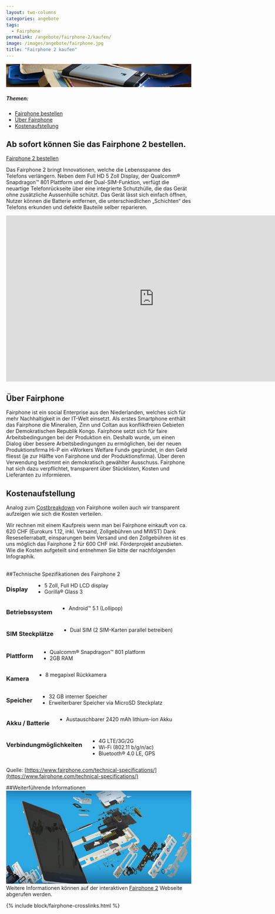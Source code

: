 ```yaml
---
layout: two-columns
categories: angebote
tags:
  - Fairphone
permalink: /angebote/fairphone-2/kaufen/
image: /images/angebote/fairphone.jpg
title: "Fairphone 2 kaufen"
---
```

<div class="angebot-top-wide"><img title="Fairphone" src="/images/angebote/fairphone_sub.jpg"></div>

<div class="panel">
<h5>Themen:</h5>
<ul>
<li><a href="#fairphonebestellen">Fairphone bestellen</a></li>
<li><a href="#überfairphone">Über Fairphone</a></li>
<li><a href="#kostenaufstellung">Kostenaufstellung</a></li>
</ul>
</div>

## <a name="fairphonebestellen"></a> Ab sofort können Sie das Fairphone 2 bestellen.

<a href="http://fairphone.faircustomer.ch/" class="button"><i class="fi-arrow-right"></i> Fairphone 2 bestellen</a>

Das Fairphone 2 bringt Innovationen, welche die Lebensspanne des Telefons verlängern. Neben dem Full HD 5 Zoll Display, der Qualcomm® Snapdragon™ 801 Plattform und der Dual-SIM-Funktion, verfügt die neuartige Telefonrückseite über eine integrierte Schutzhülle, die das Gerät ohne zusätzliche Aussenhülle schützt. Das Gerät lässt sich einfach öffnen, Nutzer können die Batterie entfernen, die unterschiedlichen „Schichten“ des Telefons erkunden und defekte Bauteile selber reparieren.

<iframe width="803" height="452" src="https://www.youtube.com/embed/6DW733G76BY" frameborder="0" allowfullscreen></iframe>

## <a name="überfairphone"></a> Über Fairphone

Fairphone ist ein social Enterprise aus den Niederlanden, welches sich für mehr Nachhaltigkeit in der IT-Welt einsetzt. Als erstes Smartphone enthält das Fairphone die Mineralien, Zinn und Coltan aus konfliktfreien Gebieten der Demokratischen Republik Kongo.
Fairphone setzt sich für faire Arbeitsbedingungen bei der Produktion ein. Deshalb wurde, um einen Dialog über bessere Arbeitsbedingungen zu ermöglichen, bei der neuen Produktionsfirma Hi-P ein «Workers Welfare Fund» gegründet, in den Geld fliesst (je zur Hälfte von Fairphone und der Produktionsfirma). Über deren Verwendung bestimmt ein demokratisch gewählter Ausschuss. Fairphone hat sich dazu verpflichtet, transparent über Stücklisten, Kosten und Lieferanten zu informieren.

## <a name="kostenaufstellung"></a> Kostenaufstellung
Analog zum [Costbreakdown](https://www.fairphone.com/wp-content/uploads/2015/09/Cost-Breakdown-Fairphone-2-German-1.pdf) von Fairphone wollen auch wir transparent aufzeigen wie sich die Kosten verteilen.

Wir rechnen mit einem Kaufpreis wenn man bei Fairphone einkauft von ca. 620 CHF (Eurokurs 1.12, inkl. Versand, Zollgebühren und MWST)
Dank Resesellerrabatt, einsparungen beim Versand und den Zollgebühren ist es uns möglich das Fairphone 2 für 600 CHF inkl. Förderprojekt anzubieten. Wie die Kosten aufgeteilt sind entnehmen Sie bitte der nachfolgenden Infographik.




<br>
<a name="spezifikationen"></a>
##Technische Spezifikationen des Fairphone 2
<div class="row">
<div class="large-6 columns">
  <h3>Display</h3>
  <ul>
    <li>5 Zoll, Full HD LCD display</li>
    <li>Gorilla® Glass 3</li>
  </ul>
</div>

<div class="large-6 columns">
  <h3>Betriebssystem</h3>
  <ul>
    <li>Android™​ 5.1 (Lollipop)</li>
  </ul>
</div>
</div>

<div class="row">
<div class="large-6 columns">
  <h3>SIM Steckplätze</h3>
  <ul>
    <li>Dual SIM (2 SIM-Karten parallel betreiben)</li>
  </ul>
</div>

<div class="large-6 columns">
  <h3>Plattform</h3>
  <ul>
    <li>Qualcomm® Snapdragon​​™ 801 platform</li>
    <li>2GB RAM</li>
  </ul>
</div>
</div>

<div class="row">
<div class="large-6 columns">
  <h3>Kamera</h3>
  <ul>
    <li>8 megapixel Rückkamera</li>
  </ul>
</div>

<div class="large-6 columns">
  <h3>Speicher</h3>
  <ul>
    <li>32 GB interner Speicher</li>
    <li>Erweiterbarer Speicher via MicroSD Steckplatz</li>
  </ul>
</div>
</div>

<div class="row">
<div class="large-6 columns">
  <h3>Akku / Batterie</h3>
  <ul>
    <li>Austauschbarer 2420 mAh lithium-ion Akku</li>
  </ul>
</div>

<div class="large-6 columns">
  <h3>Verbindungmöglichkeiten</h3>
  <ul>
    <li>4G LTE/3G/2G</li>
    <li>Wi-Fi (802.11 b/g/n/ac)</li>
    <li>Bluetooth® 4.0 LE, GPS</li>
  </ul>
</div>
</div>

Quelle: [https://www.fairphone.com/technical-specifications/](https://www.fairphone.com/technical-specifications/)

##Weiterführende Informationen
<a href="https://www.fairphone.com/phone/"><img src="/images/angebote/fairphone/fairphone-2-interaktive-webseite.jpg" alt="Interaktive Webseite für das Fairphone 2" /></a>
Weitere Informationen können auf der interaktiven [Fairphone 2](https://www.fairphone.com/phone/) Webseite abgerufen werden.

{% include block/fairphone-crosslinks.html %}
